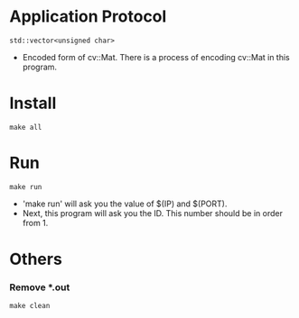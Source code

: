 # Application Protocol
    std::vector<unsigned char>
* Encoded form of cv::Mat. There is a process of encoding cv::Mat in this program.
   
# Install
    make all
   
# Run
    make run
* 'make run' will ask you the value of $(IP) and $(PORT). 
* Next, this program will ask you the ID. This number should be in order from 1.
   
# Others

### Remove *.out
    make clean
